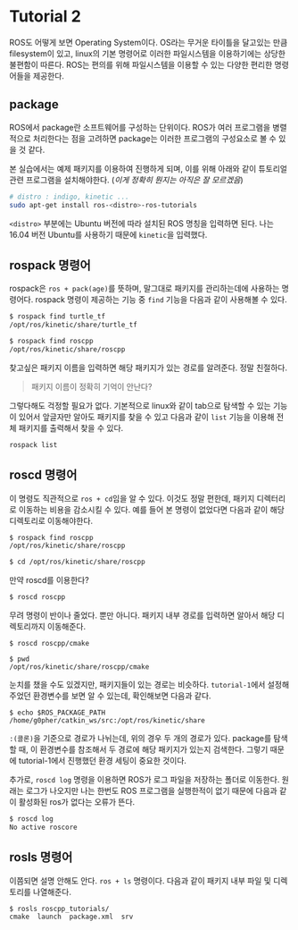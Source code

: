 # Tutorial 2
ROS도 어떻게 보면 Operating System이다. OS라는 무거운 타이틀을 달고있는 만큼 filesystem이 있고, linux의 기본 명령어로 이러한 파일시스템을 이용하기에는 상당한 불편함이 따른다. ROS는 편의를 위해 파일시스템을 이용할 수 있는 다양한 편리한 명령어들을 제공한다.

## package
ROS에서 package란 소프트웨어를 구성하는 단위이다. ROS가 여러 프로그램을 병렬적으로 처리한다는 점을 고려하면 package는 이러한 프로그램의 구성요소로 볼 수 있을 것 같다.

본 실습에서는 예제 패키지를 이용하여 진행하게 되며, 이를 위해 아래와 같이 튜토리얼 관련 프로그램을 설치해야한다. (*이게 정확히 뭔지는 아직은 잘 모르겠음*)
``` bash
# distro : indigo, kinetic ...
sudo apt-get install ros-<distro>-ros-tutorials
```
`<distro>` 부분에는 Ubuntu 버전에 따라 설치된 ROS 명칭을 입력하면 된다. 나는 16.04 버전 Ubuntu를 사용하기 때문에 `kinetic`을 입력했다.

## rospack 명령어
rospack은 `ros + pack(age)`를 뜻하며, 말그대로 패키지를 관리하는데에 사용하는 명령어다. rospack 명령이 제공하는 기능 중 `find` 기능을 다음과 같이 사용해볼 수 있다.
``` bash
$ rospack find turtle_tf
/opt/ros/kinetic/share/turtle_tf

$ rospack find roscpp
/opt/ros/kinetic/share/roscpp
```
찾고싶은 패키지 이름을 입력하면 해당 패키지가 있는 경로를 알려준다. 정말 친절하다.
> 패키지 이름이 정확히 기억이 안난다?  

그렇다해도 걱정할 필요가 없다. 기본적으로 linux와 같이 tab으로 탐색할 수 있는 기능이 있어서 앞글자만 알아도 패키지를 찾을 수 있고 다음과 같이 `list` 기능을 이용해 전체 패키지를 출력해서 찾을 수 있다.
``` bash
rospack list
```

## roscd 명령어
이 명령도 직관적으로 `ros + cd`임을 알 수 있다. 이것도 정말 편한데, 패키지 디렉터리로 이동하는 비용을 감소시킬 수 있다. 예를 들어 본 명령이 없었다면 다음과 같이 해당 디렉토리로 이동해야한다.
``` bash
$ rospack find roscpp
/opt/ros/kinetic/share/roscpp

$ cd /opt/ros/kinetic/share/roscpp
```
만약 roscd를 이용한다?
``` bash
$ roscd roscpp
```
무려 명령이 반이나 줄었다. 뿐만 아니다. 패키지 내부 경로를 입력하면 알아서 해당 디렉토리까지 이동해준다.
```
$ roscd roscpp/cmake

$ pwd
/opt/ros/kinetic/share/roscpp/cmake
```
눈치를 챘을 수도 있겠지만, 패키지들이 있는 경로는 비슷하다. `tutorial-1`에서 설정해주었던 환경변수를 보면 알 수 있는데, 확인해보면 다음과 같다.
```
$ echo $ROS_PACKAGE_PATH
/home/g0pher/catkin_ws/src:/opt/ros/kinetic/share
```
`:(콜론)`을 기준으로 경로가 나뉘는데, 위의 경우 두 개의 경로가 있다. package를 탐색할 때, 이 환경변수를 참조해서 두 경로에 해당 패키지가 있는지 검색한다. 그렇기 때문에 tutorial-1에서 진행했던 환경 세팅이 중요한 것이다.




추가로, `roscd log` 명령을 이용하면 ROS가 로그 파일을 저장하는 폴더로 이동한다. 원래는 로그가 나오지만 나는 한번도 ROS 프로그램을 실행한적이 없기 때문에 다음과 같이 활성화된 ros가 없다는 오류가 뜬다.
``` bash
$ roscd log
No active roscore
```

## rosls 명령어
이쯤되면 설명 안해도 안다. `ros + ls` 명령이다. 다음과 같이 패키지 내부 파일 및 디렉토리를 나열해준다.
```
$ rosls roscpp_tutorials/
cmake  launch  package.xml  srv
```
